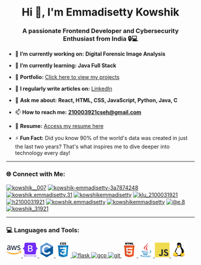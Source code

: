 <h1 align="center">Hi 👋, I'm Emmadisetty Kowshik</h1>
<h3 align="center">A passionate Frontend Developer and Cybersecurity Enthusiast from India 🔒💻</h3>

- 🔭 **I’m currently working on:** **Digital Forensic Image Analysis**  

- 🌱 **I’m currently learning:** **Java Full Stack**  

- 📂 **Portfolio:** [Click here to view my projects](https://portfolio-kowshik.netlify.app/)  

- 📝 **I regularly write articles on:** [LinkedIn](https://www.linkedin.com/in/kowshik-emmadisetty-3a7874248/)  

- 💬 **Ask me about:** **React, HTML, CSS, JavaScript, Python, Java, C**  

- 📫 **How to reach me:** **210003921cseh@gmail.com**  

- 📄 **Resume:** [Access my resume here](https://portfolio-kowshik.netlify.app/assets/2100031921_E.KOWSHIK%20resume.pdf)  

- ⚡ **Fun Fact:** Did you know 90% of the world's data was created in just the last two years? That's what inspires me to dive deeper into technology every day!  

---

<h3 align="left">🌐 Connect with Me:</h3>
<p align="left">
  <a href="https://twitter.com/kowshik__007" target="blank"><img align="center" src="https://raw.githubusercontent.com/rahuldkjain/github-profile-readme-generator/master/src/images/icons/Social/twitter.svg" alt="kowshik__007" height="30" width="40" /></a>
  <a href="https://linkedin.com/in/kowshik-emmadisetty-3a7874248" target="blank"><img align="center" src="https://raw.githubusercontent.com/rahuldkjain/github-profile-readme-generator/master/src/images/icons/Social/linked-in-alt.svg" alt="kowshik-emmadisetty-3a7874248" height="30" width="40" /></a>
  <a href="https://fb.com/kowshik.emmadisetty.31" target="blank"><img align="center" src="https://raw.githubusercontent.com/rahuldkjain/github-profile-readme-generator/master/src/images/icons/Social/facebook.svg" alt="kowshik.emmadisetty.31" height="30" width="40" /></a>
  <a href="https://instagram.com/kowshikemmadisetty" target="blank"><img align="center" src="https://raw.githubusercontent.com/rahuldkjain/github-profile-readme-generator/master/src/images/icons/Social/instagram.svg" alt="kowshikemmadisetty" height="30" width="40" /></a>
  <a href="https://www.codechef.com/users/klu_2100031921" target="blank"><img align="center" src="https://cdn.jsdelivr.net/npm/simple-icons@3.1.0/icons/codechef.svg" alt="klu_2100031921" height="30" width="40" /></a>
  <a href="https://www.hackerrank.com/h2100031921" target="blank"><img align="center" src="https://raw.githubusercontent.com/rahuldkjain/github-profile-readme-generator/master/src/images/icons/Social/hackerrank.svg" alt="h2100031921" height="30" width="40" /></a>
  <a href="https://codeforces.com/profile/kowshik.emmadisetty" target="blank"><img align="center" src="https://raw.githubusercontent.com/rahuldkjain/github-profile-readme-generator/master/src/images/icons/Social/codeforces.svg" alt="kowshik.emmadisetty" height="30" width="40" /></a>
  <a href="https://www.leetcode.com/kowshikemmadisetty" target="blank"><img align="center" src="https://raw.githubusercontent.com/rahuldkjain/github-profile-readme-generator/master/src/images/icons/Social/leet-code.svg" alt="kowshikemmadisetty" height="30" width="40" /></a>
  <a href="https://www.hackerearth.com/@e.8" target="blank"><img align="center" src="https://raw.githubusercontent.com/rahuldkjain/github-profile-readme-generator/master/src/images/icons/Social/hackerearth.svg" alt="@e.8" height="30" width="40" /></a>
  <a href="https://auth.geeksforgeeks.org/user/kowshik_31921" target="blank"><img align="center" src="https://raw.githubusercontent.com/rahuldkjain/github-profile-readme-generator/master/src/images/icons/Social/geeks-for-geeks.svg" alt="kowshik_31921" height="30" width="40" /></a>
</p>

---

<h3 align="left">💻 Languages and Tools:</h3>
<p align="left">
  <a href="https://aws.amazon.com" target="_blank" rel="noreferrer"> <img src="https://raw.githubusercontent.com/devicons/devicon/master/icons/amazonwebservices/amazonwebservices-original-wordmark.svg" alt="aws" width="40" height="40"/> </a>
  <a href="https://getbootstrap.com" target="_blank" rel="noreferrer"> <img src="https://raw.githubusercontent.com/devicons/devicon/master/icons/bootstrap/bootstrap-plain-wordmark.svg" alt="bootstrap" width="40" height="40"/> </a>
  <a href="https://www.cprogramming.com/" target="_blank" rel="noreferrer"> <img src="https://raw.githubusercontent.com/devicons/devicon/master/icons/c/c-original.svg" alt="c" width="40" height="40"/> </a>
  <a href="https://www.w3schools.com/css/" target="_blank" rel="noreferrer"> <img src="https://raw.githubusercontent.com/devicons/devicon/master/icons/css3/css3-original-wordmark.svg" alt="css3" width="40" height="40"/> </a>
  <a href="https://flask.palletsprojects.com/" target="_blank" rel="noreferrer"> <img src="https://www.vectorlogo.zone/logos/pocoo_flask/pocoo_flask-icon.svg" alt="flask" width="40" height="40"/> </a>
  <a href="https://cloud.google.com" target="_blank" rel="noreferrer"> <img src="https://www.vectorlogo.zone/logos/google_cloud/google_cloud-icon.svg" alt="gcp" width="40" height="40"/> </a>
  <a href="https://git-scm.com/" target="_blank" rel="noreferrer"> <img src="https://www.vectorlogo.zone/logos/git-scm/git-scm-icon.svg" alt="git" width="40" height="40"/> </a>
  <a href="https://www.w3.org/html/" target="_blank" rel="noreferrer"> <img src="https://raw.githubusercontent.com/devicons/devicon/master/icons/html5/html5-original-wordmark.svg" alt="html5" width="40" height="40"/> </a>
  <a href="https://www.java.com" target="_blank" rel="noreferrer"> <img src="https://raw.githubusercontent.com/devicons/devicon/master/icons/java/java-original.svg" alt="java" width="40" height="40"/> </a>
  <a href="https://developer.mozilla.org/en-US/docs/Web/JavaScript" target="_blank" rel="noreferrer"> <img src="https://raw.githubusercontent.com/devicons/devicon/master/icons/javascript/javascript-original.svg" alt="javascript" width="40" height="40"/> </a>
  <a href="https://www.linux.org/" target="_blank" rel="noreferrer"> <img src="https://raw.githubusercontent.com/devicons/devicon/master/icons/linux/linux-original.svg" alt="linux" width="40" height="40"/> </a>
</p>

